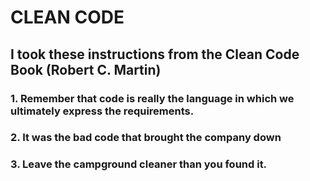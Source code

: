 # CLEAN CODE
## I took these instructions from the Clean Code Book (Robert C. Martin)
### 1. Remember that code is really the language in which we ultimately express the requirements.
### 2. It was the bad code that brought the company down
### 3. Leave the campground cleaner than you found it.
